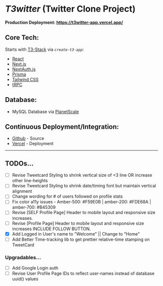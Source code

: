 # _T3witter_ (Twitter Clone Project)

**Production Deployment: https://t3witter-app.vercel.app/**

## Core Tech:

Starts with [T3-Stack](https://create.t3.gg/) via _`create-t3-app`_:

- [React](https://react.dev/)
- [Next.js](https://nextjs.org)
- [NextAuth.js](https://next-auth.js.org)
- [Prisma](https://prisma.io)
- [Tailwind CSS](https://tailwindcss.com)
- [tRPC](https://trpc.io)

## Database:

- MySQL Database via [PlanetScale](https://planetscale.org)

## Continuous Deployment/Integration:

- [Github](https://github.com/r-i-c-h/t3witter-app) - Source
- [Vercel](https://vercel.com) - Deployment

---

## TODOs...

- [ ] Revise Tweetcard Styling to shrink vertical size of <3 line OR increase other line-heights
- [ ] Revise Tweetcard Styling to shrink date/timing font but maintain vertical alignment
- [ ] Change wording for # of users followed on profile stats
- [ ] Fix color a11y issues - Amber-500: #F59E0B | amber-200: #FDE68A | amber-700: #B45309
- [ ] Revise [SELF Profile Page] Header to mobile layout and responsive size increases.
- [ ] Revise [Profile Page] Header to mobile layout and responsive size increases INCLUDE FOLLOW BUTTON.
- [x] Add Logged in User's name to "Welcome" || Change to "Home"
- [ ] Add Better Time-tracking lib to get prettier relative-time stamping on TweetCard

### Upgradables...

- [ ] Add Google Login auth
- [ ] Revise User Profile Page IDs to reflect user-names instead of database uuid() values
